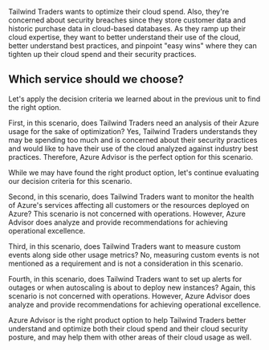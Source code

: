 Tailwind Traders wants to optimize their cloud spend. Also, they're concerned about security breaches since they store customer data and historic purchase data in cloud-based databases. As they ramp up their cloud expertise, they want to better understand their use of the cloud, better understand best practices, and pinpoint "easy wins" where they can tighten up their cloud spend and their security practices.

## Which service should we choose?

Let's apply the decision criteria we learned about in the previous unit to find the right option.

First, in this scenario, does Tailwind Traders need an analysis of their Azure usage for the sake of optimization?  Yes, Tailwind Traders understands they may be spending too much and is concerned about their security practices and would like to have their use of the cloud analyzed against industry best practices.  Therefore, Azure Advisor is the perfect option for this scenario.

While we may have found the right product option, let's continue evaluating our decision criteria for this scenario.

Second, in this scenario, does Tailwind Traders want to monitor the health of Azure's services affecting all customers or the resources deployed on Azure? This scenario is not concerned with operations. However, Azure Advisor does analyze and provide recommendations for achieving operational excellence.

Third, in this scenario, does Tailwind Traders want to measure custom events along side other usage metrics? No, measuring custom events is not mentioned as a requirement and is not a consideration in this scenario.

Fourth, in this scenario, does Tailwind Traders want to set up alerts for outages or when autoscaling is about to deploy new instances? Again, this scenario is not concerned with operations. However, Azure Advisor does analyze and provide recommendations for achieving operational excellence.

Azure Advisor is the right product option to help Tailwind Traders better understand and optimize both their cloud spend and their cloud security posture, and may help them with other areas of their cloud usage as well.